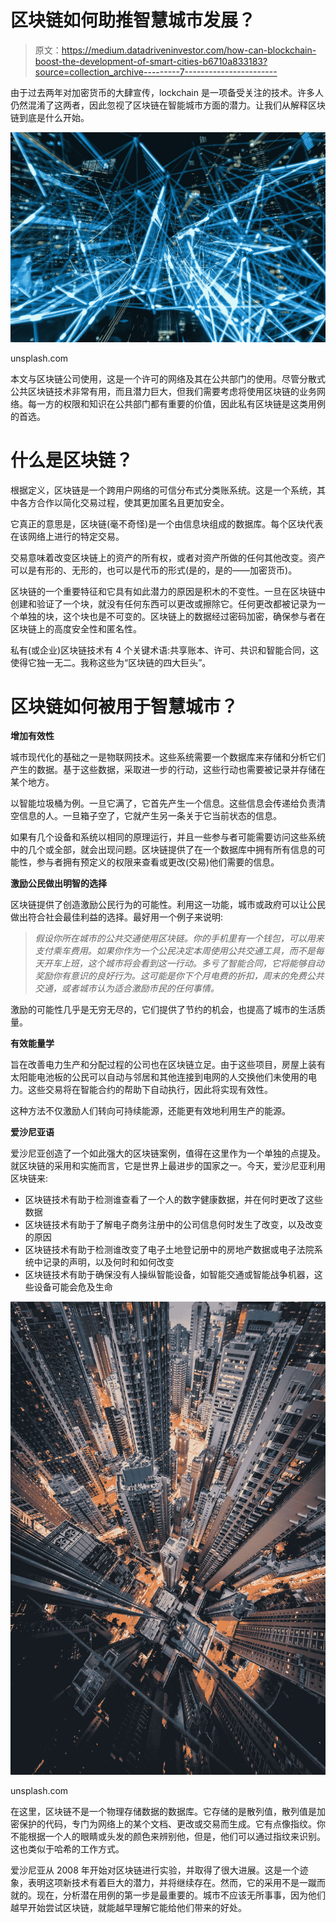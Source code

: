 # 区块链如何助推智慧城市发展？

> 原文：<https://medium.datadriveninvestor.com/how-can-blockchain-boost-the-development-of-smart-cities-b6710a833183?source=collection_archive---------7----------------------->

由于过去两年对加密货币的大肆宣传，lockchain 是一项备受关注的技术。许多人仍然混淆了这两者，因此忽视了区块链在智能城市方面的潜力。让我们从解释区块链到底是什么开始。

![](img/9c54dd5b039156a57962a8559b801829.png)

unsplash.com

本文与区块链公司使用，这是一个许可的网络及其在公共部门的使用。尽管分散式公共区块链技术非常有用，而且潜力巨大，但我们需要考虑将使用区块链的业务网络。每一方的权限和知识在公共部门都有重要的价值，因此私有区块链是这类用例的首选。

# **什么是区块链？**

根据定义，区块链是一个跨用户网络的可信分布式分类账系统。这是一个系统，其中各方合作以简化交易过程，使其更加匿名且更加安全。

它真正的意思是，区块链(毫不奇怪)是一个由信息块组成的数据库。每个区块代表在该网络上进行的特定交易。

交易意味着改变区块链上的资产的所有权，或者对资产所做的任何其他改变。资产可以是有形的、无形的，也可以是代币的形式(是的，是的——加密货币)。

区块链的一个重要特征和它具有如此潜力的原因是积木的不变性。一旦在区块链中创建和验证了一个块，就没有任何东西可以更改或擦除它。任何更改都被记录为一个单独的块，这个块也是不可变的。区块链上的数据经过密码加密，确保参与者在区块链上的高度安全性和匿名性。

私有(或企业)区块链技术有 4 个关键术语:共享账本、许可、共识和智能合同，这使得它独一无二。我称这些为“区块链的四大巨头”。

# **区块链如何被用于智慧城市？**

**增加有效性**

城市现代化的基础之一是物联网技术。这些系统需要一个数据库来存储和分析它们产生的数据。基于这些数据，采取进一步的行动，这些行动也需要被记录并存储在某个地方。

以智能垃圾桶为例。一旦它满了，它首先产生一个信息。这些信息会传递给负责清空信息的人。一旦箱子空了，它就产生另一条关于它当前状态的信息。

如果有几个设备和系统以相同的原理运行，并且一些参与者可能需要访问这些系统中的几个或全部，就会出现问题。区块链提供了在一个数据库中拥有所有信息的可能性，参与者拥有预定义的权限来查看或更改(交易)他们需要的信息。

**激励公民做出明智的选择**

区块链提供了创造激励公民行为的可能性。利用这一功能，城市或政府可以让公民做出符合社会最佳利益的选择。最好用一个例子来说明:

> *假设你所在城市的公共交通使用区块链。你的手机里有一个钱包，可以用来支付乘车费用。如果你作为一个公民决定本周使用公共交通工具，而不是每天开车上班，这个城市将会看到这一行动。多亏了智能合同，它将能够自动奖励你有意识的良好行为。这可能是你下个月电费的折扣，周末的免费公共交通，或者城市认为适合激励市民的任何事情。*

激励的可能性几乎是无穷无尽的，它们提供了节约的机会，也提高了城市的生活质量。

**有效能量学**

旨在改善电力生产和分配过程的公司也在区块链立足。由于这些项目，房屋上装有太阳能电池板的公民可以自动与邻居和其他连接到电网的人交换他们未使用的电力。这些交易将在智能合约的帮助下自动执行，因此将实现有效性。

这种方法不仅激励人们转向可持续能源，还能更有效地利用生产的能源。

**爱沙尼亚语**

爱沙尼亚创造了一个如此强大的区块链案例，值得在这里作为一个单独的点提及。就区块链的采用和实施而言，它是世界上最进步的国家之一。今天，爱沙尼亚利用区块链来:

*   区块链技术有助于检测谁查看了一个人的数字健康数据，并在何时更改了这些数据
*   区块链技术有助于了解电子商务注册中的公司信息何时发生了改变，以及改变的原因
*   区块链技术有助于检测谁改变了电子土地登记册中的房地产数据或电子法院系统中记录的声明，以及何时和如何改变
*   区块链技术有助于确保没有人操纵智能设备，如智能交通或智能战争机器，这些设备可能会危及生命

![](img/dcfd018ae504795b60a5db555899064b.png)

unsplash.com

在这里，区块链不是一个物理存储数据的数据库。它存储的是散列值，散列值是加密保护的代码，专门为网络上的某个文档、更改或交易而生成。它有点像指纹。你不能根据一个人的眼睛或头发的颜色来辨别他，但是，他们可以通过指纹来识别。这也类似于哈希的工作方式。

爱沙尼亚从 2008 年开始对区块链进行实验，并取得了很大进展。这是一个迹象，表明这项新技术有着巨大的潜力，并将继续存在。然而，它的采用不是一蹴而就的。现在，分析潜在用例的第一步是最重要的。城市不应该无所事事，因为他们越早开始尝试区块链，就能越早理解它能给他们带来的好处。